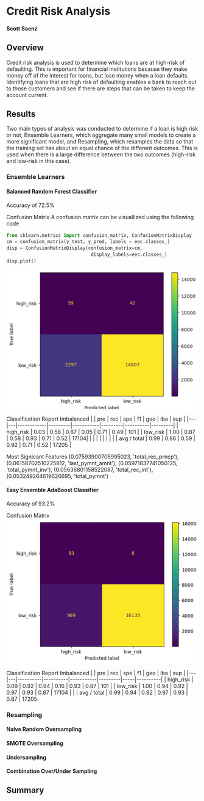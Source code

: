 # Credit Risk Analysis
#### Scott Saenz

## **Overview**
Credit risk analysis is used to determine which loans are at high-risk of defaulting. This is important for financial institutions because they make money off of the interest for loans, but lose money when a loan defaults. Identifying loans that are high risk of defaulting enables a bank to reach out to those customers and see if there are steps that can be taken to keep the account current.
## **Results**
Two main types of analysis was conducted to determine if a loan is high risk or not, Ensemble Learners, which aggregate many small models to create a more significant model, and Resampling, which resamples the data so that the training set has about an equal chance of the different outcomes. This is used when there is a large difference between the two outcomes (high-risk and low-risk in this case).
### Ensemble Learners
#### Balanced Random Forest Classifier
Accuracy of 72.5%

Confusion Matrix
A confusion matrix can be visuallized using the following code
```python
from sklearn.metrics import confusion_matrix, ConfusionMatrixDisplay
cm = confusion_matrix(y_test, y_pred, labels = eec.classes_)
disp = ConfusionMatrixDisplay(confusion_matrix=cm,
                               display_labels=eec.classes_)
disp.plot()
```


![Random Forest Confusion Matrix](RandomForestCM.png)

Classification Report Imbalanced
| | pre |      rec   |    spe  |      f1   |    geo  |     iba  |     sup |
|---|---|------------|---------|-----------|---------|----------|---------|
|  high_risk |      0.03 |     0.58 |     0.87 |     0.05 |     0.71 |     0.49 |      101 |
| low_risk |      1.00 |     0.87 |     0.58 |     0.93 |     0.71 |     0.52 |    17104|
| | | | | | | |
| avg / total |       0.99  |    0.86 |     0.59 |     0.92 |     0.71 |     0.52 |    17205 |

Most Signicant Features 
(0.07593900705995023, 'total_rec_prncp'), 
(0.06158702510225812, 'last_pymnt_amnt'), 
(0.05971837741050125, 'total_pymnt_inv'),
(0.05636801158522087, 'total_rec_int'),
(0.053249264619626695, 'total_pymnt')


#### Easy Ensemble AdaBoost Classifier
Accuracy of 93.2%

Confusion Matrix
![Easy Ensemble Confusion Matrix](EasyEnsembleCM.png)

Classification Report Imbalanced
| | pre |      rec |      spe |       f1  |     geo | iba |      sup |
|---|---|----------|----------|-----------|---------|-----|----------|
|  high_risk |      0.09  |    0.92 |     0.94 |     0.16 |     0.93  |    0.87 |      101 |
|   low_risk |      1.00 |     0.94 |     0.92 |     0.97 |     0.93  |    0.87 |     17104 |
| 
| avg / total |       0.99 |      0.94 |     0.92 |     0.97 |     0.93  |    0.87  |   17205

### Resampling
#### Naive Random Oversampling
#### SMOTE Oversampling
#### Undersampling
#### Combination Over/Under Sampling 
## **Summary**
